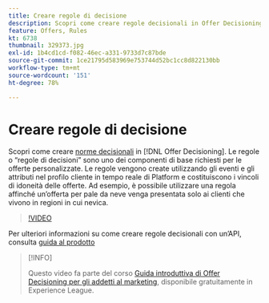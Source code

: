 ```yaml
---
title: Creare regole di decisione
description: Scopri come creare regole decisionali in Offer Decisioning. Le regole sono uno dei componenti necessari più importanti per le offerte personalizzate.
feature: Offers, Rules
kt: 6738
thumbnail: 329373.jpg
exl-id: 1b4cd1cd-f082-46ec-a331-9733d7c87bde
source-git-commit: 1ce21795d583969e753744d52bc1cc8d822130bb
workflow-type: tm+mt
source-wordcount: '151'
ht-degree: 78%

---
```


# Creare regole di decisione

Scopri come creare [norme decisionali](https://experienceleague.adobe.com/docs/journey-optimizer/using/offer-decisioniong/create-components/creating-decision-rules.html?lang=it) in [!DNL Offer Decisioning]. Le regole o “regole di decisioni” sono uno dei componenti di base richiesti per le offerte personalizzate. Le regole vengono create utilizzando gli eventi e gli attributi nel profilo cliente in tempo reale di Platform e costituiscono i vincoli di idoneità delle offerte. Ad esempio, è possibile utilizzare una regola affinché un’offerta per pale da neve venga presentata solo ai clienti che vivono in regioni in cui nevica.

>[!VIDEO](https://video.tv.adobe.com/v/329373?quality=12&learn=on)

Per ulteriori informazioni su come creare regole decisionali con un’API, consulta [guida al prodotto](https://experienceleague.adobe.com/docs/journey-optimizer/using/offer-decisioniong/api-reference/offers-api/decision-rules/create.html?lang=it)

>[!INFO]
>
> Questo video fa parte del corso [Guida introduttiva di Offer Decisioning per gli addetti al marketing](https://experienceleague.adobe.com/?recommended=ExperiencePlatform-U-1-2020.1.offerdecisioning), disponibile gratuitamente in Experience League.
